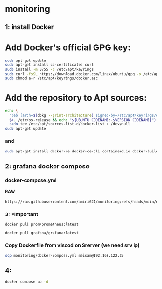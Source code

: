 











# monitoring
## 1: install Docker
# Add Docker's official GPG key:
```bash
sudo apt-get update
sudo apt-get install ca-certificates curl
sudo install -m 0755 -d /etc/apt/keyrings
sudo curl -fsSL https://download.docker.com/linux/ubuntu/gpg -o /etc/apt/keyrings/docker.asc
sudo chmod a+r /etc/apt/keyrings/docker.asc
```
# Add the repository to Apt sources:
```bash
echo \
  "deb [arch=$(dpkg --print-architecture) signed-by=/etc/apt/keyrings/docker.asc] https://download.docker.com/linux/ubuntu \
  $(. /etc/os-release && echo "${UBUNTU_CODENAME:-$VERSION_CODENAME}") stable" | \
  sudo tee /etc/apt/sources.list.d/docker.list > /dev/null
sudo apt-get update
```
### and 
```bash
sudo apt-get install docker-ce docker-ce-cli containerd.io docker-buildx-plugin docker-compose-plugin
```
## 2: grafana docker compose
### docker-compose.yml
#### RAW
```bash
https://raw.githubusercontent.com/amiri624/monitoring/refs/heads/main/docker-compose.yml
```
### 3: *Important
```bash
docker pull prom/prometheus:latest
```
```bash
docker pull grafana/grafana:latest
```
### Copy Dockerfile from viscod on Srerver (we need srv ip)
```bash
scp monitoring/docker-compose.yml meisam@192.168.122.65
```
## 4:

```bash
docker compose up -d
```
